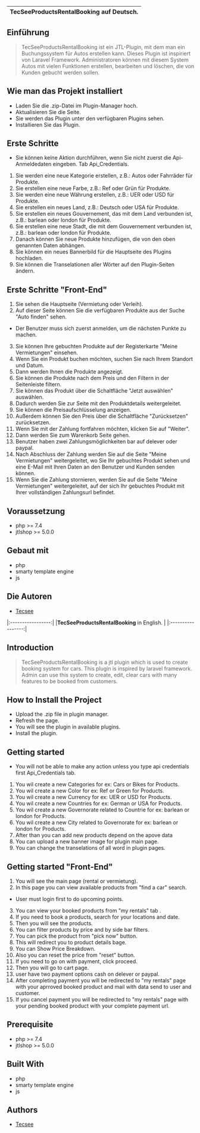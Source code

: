 | **TecSeeProductsRentalBooking** auf Deutsch. |
| :------------------------------------------: |

## Einführung

> TecSeeProductsRentalBooking ist ein JTL-Plugin, mit dem man ein Buchungssystem für Autos erstellen kann.
> Dieses Plugin ist inspiriert von Laravel Framework.
> Administratoren können mit diesem System Autos mit vielen Funktionen erstellen, bearbeiten und löschen, die von Kunden gebucht werden sollen.

## Wie man das Projekt installiert

- Laden Sie die .zip-Datei im Plugin-Manager hoch.
- Aktualisieren Sie die Seite.
- Sie werden das Plugin unter den verfügbaren Plugins sehen.
- Installieren Sie das Plugin.

## Erste Schritte

- Sie können keine Aktion durchführen, wenn Sie nicht zuerst die Api-Anmeldedaten eingeben. Tab Api_Credentials.

1. Sie werden eine neue Kategorie erstellen, z.B.: Autos oder Fahrräder für Produkte.
2. Sie erstellen eine neue Farbe, z.B.: Ref oder Grün für Produkte.
3. Sie werden eine neue Währung erstellen, z.B.: UER oder USD für Produkte.
4. Sie erstellen ein neues Land, z.B.: Deutsch oder USA für Produkte.
5. Sie erstellen ein neues Gouvernement, das mit dem Land verbunden ist, z.B.: barlean oder london für Produkte.
6. Sie erstellen eine neue Stadt, die mit dem Gouvernement verbunden ist, z.B.: barlean oder london für Produkte.
7. Danach können Sie neue Produkte hinzufügen, die von den oben genannten Daten abhängen.
8. Sie können ein neues Bannerbild für die Hauptseite des Plugins hochladen.
9. Sie können die Transelationen aller Wörter auf den Plugin-Seiten ändern.

## Erste Schritte "Front-End"

1. Sie sehen die Hauptseite (Vermietung oder Verleih).
2. Auf dieser Seite können Sie die verfügbaren Produkte aus der Suche "Auto finden" sehen.

- Der Benutzer muss sich zuerst anmelden, um die nächsten Punkte zu machen.

3. Sie können Ihre gebuchten Produkte auf der Registerkarte "Meine Vermietungen" einsehen.
4. Wenn Sie ein Produkt buchen möchten, suchen Sie nach Ihrem Standort und Datum.
5. Dann werden Ihnen die Produkte angezeigt.
6. Sie können die Produkte nach dem Preis und den Filtern in der Seitenleiste filtern.
7. Sie können das Produkt über die Schaltfläche "Jetzt auswählen" auswählen.
8. Dadurch werden Sie zur Seite mit den Produktdetails weitergeleitet.
9. Sie können die Preisaufschlüsselung anzeigen.
10. Außerdem können Sie den Preis über die Schaltfläche "Zurücksetzen" zurücksetzen.
11. Wenn Sie mit der Zahlung fortfahren möchten, klicken Sie auf "Weiter".
12. Dann werden Sie zum Warenkorb Seite gehen.
14. Benutzer haben zwei Zahlungsmöglichkeiten bar auf delever oder paypal.
15. Nach Abschluss der Zahlung werden Sie auf die Seite "Meine Vermietungen" weitergeleitet, wo Sie Ihr gebuchtes Produkt sehen und eine E-Mail mit Ihren Daten an den Benutzer und Kunden senden können.
16. Wenn Sie die Zahlung stornieren, werden Sie auf die Seite "Meine Vermietungen" weitergeleitet, auf der sich Ihr gebuchtes Produkt mit Ihrer vollständigen Zahlungsurl befindet.

## Voraussetzung

- php >= 7.4
- jtlshop >= 5.0.0

## Gebaut mit

- php
- smarty template engine
- js

## Die Autoren

- [Tecsee](https://tecsee.de/)

|:-----------------:|
|**TecSeeProductsRentalBooking** in English. |
|:-----------------:|

## Introduction

> TecSeeProductsRentalBooking is a jtl plugin which is used to create booking system for cars.
> This plugin is inspired by laravel framework.
> Admin can use this system to create, edit, clear cars with many features to be booked from customers.

## How to Install the Project

- Upload the .zip file in plugin manager.
- Refresh the page.
- You will see the plugin in available plugins.
- Install the plugin.

## Getting started

- You will not be able to make any action unless you type api credentials first Api_Credentials tab.

1. You wil create a new Categories for ex: Cars or Bikes for Products.
2. You wil create a new Color for ex: Ref or Green for Products.
3. You wil create a new Currency for ex: UER or USD for Products.
4. You wil create a new Countries for ex: German or USA for Products.
5. You wil create a new Governorate related to Countrie for ex: barlean or london for Products.
6. You wil create a new City related to Governorate for ex: barlean or london for Products.
7. After than you can add new products depend on the apove data
8. You can upload a new banner image for plugin main page.
9. You can change the transelations of all word in plugin pages.

## Getting started "Front-End"

1. You will see the main page (rental or vermietung).
2. In this page you can view available products from "find a car" search.

- User must login first to do upcoming points.

3. You can view your booked products from "my rentals" tab .
4. If you need to book a products, search for your locations and date.
5. Then you will see the products.
6. You can filter products by price and by side bar filters.
7. You can pick the product from "pick now" button.
8. This will redirect you to product details bage.
9. You can Show Price Breakdown.
10. Also you can reset the price from "reset" button.
11. If you need to go on with payment, click proceed.
12. Then you will go to cart page.
14. user have two payment options cash on delever or paypal.
15. After completing payment you will be redirected to "my rentals" page with your aprroved booked product and mail with data send to user and customer.
16. If you cancel payment you will be redirected to "my rentals" page with your pending booked product with your complete payment url.

## Prerequisite

- php >= 7.4
- jtlshop >= 5.0.0

## Built With

- php
- smarty template engine
- js

## Authors

- [Tecsee](https://tecsee.de/)
